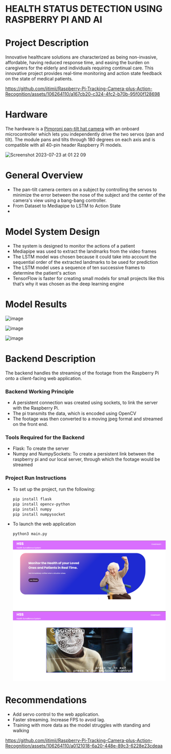 # HEALTH STATUS DETECTION USING RASPBERRY PI AND AI

# Project Description

Innovative healthcare solutions are characterized as being non-invasive, affordable, having reduced response time, and easing the burden on caregivers for the elderly and individuals requiring continual care. This innovative project provides real-time monitoring and action state feedback on the state of medical patients. 

https://github.com/iitimii/Raspberry-Pi-Tracking-Camera-plus-Action-Recognition/assets/106264110/a167cb20-c324-4fc2-b70b-95f00f128698

# Hardware
The hardware is a [Pimoroni pan-tilt hat camera](https://shop.pimoroni.com/products/pan-tilt-hat?variant=22408353287) with an onboard microcontroller which lets you independently drive the two servos (pan and tilt). The module pans and tilts through 180 degrees on each axis and is compatible with all 40-pin header Raspberry Pi models.

<img width="454" alt="Screenshot 2023-07-23 at 01 22 09" src="https://github.com/iitimii/Raspberry-Pi-Tracking-Camera-plus-Action-Recognition/assets/44223263/7430d87b-722b-434a-8158-15253fff86fa">

# General Overview
- The pan-tilt camera centers on a subject by controlling the servos to minimize the error between the nose of the subject and the center of the camera's view using a bang-bang controller.
- From Dataset to Mediapipe to LSTM to Action State
- 

# Model System Design
- The system is designed to monitor the actions of a patient
- Mediapipe was used to extract the landmarks from the video frames 
- The LSTM model was chosen because it could take into account the sequential order of the extracted landmarks to be used for prediction
- The LSTM model uses a sequence of ten successive frames to determine the patient's action
- TensorFlow is faster for creating small models for small projects like this that’s why it was chosen as the deep learning engine

# Model Results
![image](https://github.com/iitimii/Raspberry-Pi-Tracking-Camera-plus-Action-Recognition/assets/106264110/b2c35307-8bd2-4397-8cec-865dc3f9431d)

![image](https://github.com/iitimii/Raspberry-Pi-Tracking-Camera-plus-Action-Recognition/assets/106264110/eb922d3a-422a-43fd-96d0-6b33a544aaee)

![image](https://github.com/iitimii/Raspberry-Pi-Tracking-Camera-plus-Action-Recognition/assets/106264110/b7ccef6f-055a-4deb-8443-e659c45c9908)

# Backend Description
The backend handles the streaming of the footage from the Raspberry Pi onto a client-facing web application.

### Backend Working Principle
- A persistent connection was created using sockets, to link the server with the Raspberry Pi.
- The pi transmits the data, which is encoded using OpenCV
- The footage was then converted to a moving jpeg format and streamed on the front end.
  
### Tools Required for the Backend
- Flask: To create the server
- Numpy and NumpySockets: To create a persistent link between the raspberry pi and our local server, through which the footage would be streamed
  
### Project Run Instructions
- To set up the project, run the following:
  ```
  pip install flask
  pip install opencv-python
  pip install numpy
  pip install numpysocket
  ```
- To launch the web application
  ```
  python3 main.py
  ```
  ![Home page](home.png)
  ![Working model](./web-screenshot.jpg)

# Recommendations
- Add servo control to the web application.
- Faster streaming. Increase FPS to avoid lag.
- Training with more data as the model struggles with standing and walking

https://github.com/iitimii/Raspberry-Pi-Tracking-Camera-plus-Action-Recognition/assets/106264110/a0121018-6a20-448e-89c3-6228e23cdeaa

